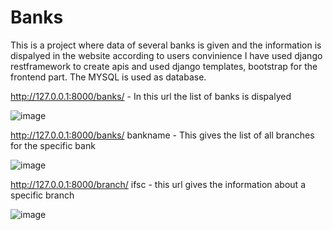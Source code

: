 # Banks

This is a project where data of several banks is given and the information is dispalyed in the website according to users convinience 
I have used django restframework to create apis and used django templates, bootstrap for the frontend part. 
The MYSQL is used as database.


http://127.0.0.1:8000/banks/ - In this url the list of banks is dispalyed 

![image](https://github.com/Shivani505001/Banks/assets/98374589/9c1fbed3-eb28-4cad-8def-f856edeae51f)



http://127.0.0.1:8000/banks/ bankname - This gives the list of all branches for the specific bank

![image](https://github.com/Shivani505001/Banks/assets/98374589/63317b88-825a-41aa-899a-a3fdda58fe51)



http://127.0.0.1:8000/branch/ ifsc - this url gives the information about a specific branch

![image](https://github.com/Shivani505001/Banks/assets/98374589/fe88d9d4-673a-4ef0-a488-607d6170b730)



